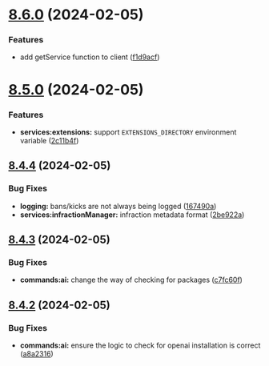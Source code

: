 # [8.6.0](https://github.com/onesoft-sudo/sudobot/compare/v8.5.0...v8.6.0) (2024-02-05)


### Features

* add getService function to client ([f1d9acf](https://github.com/onesoft-sudo/sudobot/commit/f1d9acfae72f0dccf1c98b93291bd77dc1f106c4))



# [8.5.0](https://github.com/onesoft-sudo/sudobot/compare/v8.4.4...v8.5.0) (2024-02-05)


### Features

* **services:extensions:** support `EXTENSIONS_DIRECTORY` environment variable ([2c11b4f](https://github.com/onesoft-sudo/sudobot/commit/2c11b4f75ae2d30ce36b9f436ddc7d23fed237f0))



## [8.4.4](https://github.com/onesoft-sudo/sudobot/compare/v8.4.3...v8.4.4) (2024-02-05)


### Bug Fixes

* **logging:** bans/kicks are not always being logged ([167490a](https://github.com/onesoft-sudo/sudobot/commit/167490a329f73d9315fc82085520cfecc9d67d26))
* **services:infractionManager:** infraction metadata format ([2be922a](https://github.com/onesoft-sudo/sudobot/commit/2be922a8ab8c2004cd6d5447170da100ad5b4761))



## [8.4.3](https://github.com/onesoft-sudo/sudobot/compare/v8.4.2...v8.4.3) (2024-02-05)


### Bug Fixes

* **commands:ai:** change the way of checking for packages ([c7fc60f](https://github.com/onesoft-sudo/sudobot/commit/c7fc60fbbb77e98530948fa71cddc2a3c5ecea4c))



## [8.4.2](https://github.com/onesoft-sudo/sudobot/compare/v8.4.1...v8.4.2) (2024-02-05)


### Bug Fixes

* **commands:ai:** ensure the logic to check for openai installation is correct ([a8a2316](https://github.com/onesoft-sudo/sudobot/commit/a8a23163be2b47281fbb7911fe989085fb0cb614))



